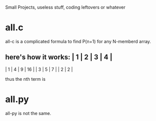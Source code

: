 Small Projects, useless stuff, coding leftovers or whatever
# all.c
all-c is a complicated formula to find P(n+1) for any N-memberd array.

here's how it works:
|  1  |  2  |  3  |  4  |
-----------------------
|  1  |  4  |  9  |  16 |
   |  3  |  5  |  7  |
      |  2  |  2  |

thus the nth term is
# all.py
all-py is not the same. 
